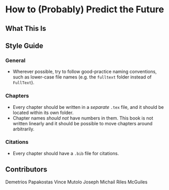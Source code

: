 # How to (Probably) Predict the Future

## What This Is



## Style Guide

### General
- Wherever possible, try to follow good-practice naming conventions, such as lower-case file names (e.g. the `fulltext` folder instead of `FullText`).

### Chapters
- Every chapter should be written in a _separate_ `.tex` file, and it should be located within its own folder.
- Chapter names _should not_ have numbers in them. This book is not written linearly and it should be possible to move chapters around arbitrarily.


### Citations
- Every chapter should have a `.bib` file for citations. 


## Contributors
Demetrios Papakostas
Vince Mutolo
Joseph Michail
Riles McGuiles
